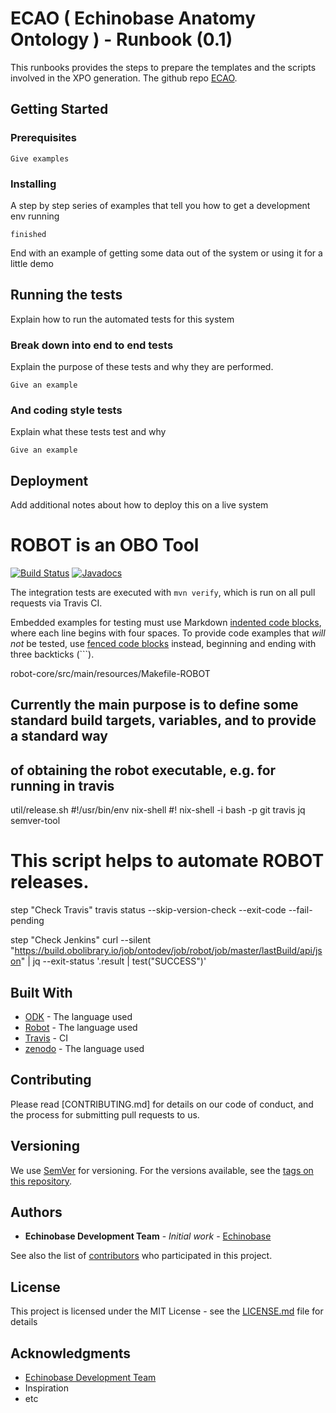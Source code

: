 # ECAO ( Echinobase Anatomy Ontology ) - Runbook (0.1)

This runbooks provides the steps to prepare the templates and the scripts involved in the XPO generation. 
The github repo [ECAO](https://github.com/pellst/echinobase-anatomy-ontology/). 







## Getting Started

### Prerequisites

```
Give examples
```

### Installing

A step by step series of examples that tell you how to get a development env running


```
finished
```

End with an example of getting some data out of the system or using it for a little demo

## Running the tests

Explain how to run the automated tests for this system

### Break down into end to end tests

Explain the purpose of these tests and why they are performed.

```
Give an example
```

### And coding style tests

Explain what these tests test and why

```
Give an example
```

## Deployment

Add additional notes about how to deploy this on a live system


# ROBOT is an OBO Tool

[![Build Status](https://travis-ci.org/ontodev/robot.svg?branch=master)](https://travis-ci.org/ontodev/robot)
[![Javadocs](https://www.javadoc.io/badge/org.obolibrary.robot/robot-core.svg)](https://www.javadoc.io/doc/org.obolibrary.robot/robot-core)


The integration tests are executed with `mvn verify`, which is run on all pull requests via Travis CI.

Embedded examples for testing must use Markdown [indented code blocks](https://github.github.com/gfm/#indented-code-blocks), where each line begins with four spaces. To provide code examples that *will not* be tested, use [fenced code blocks](https://github.github.com/gfm/#fenced-code-blocks) instead, beginning and ending with three backticks (\`\`\`).

robot-core/src/main/resources/Makefile-ROBOT
##   Currently the main purpose is to define some standard build targets, variables, and to provide a standard way
##   of obtaining the robot executable, e.g. for running in travis


util/release.sh
#!/usr/bin/env nix-shell
#! nix-shell -i bash -p git travis jq semver-tool
#
# This script helps to automate ROBOT releases.
step "Check Travis"
travis status --skip-version-check --exit-code --fail-pending

step "Check Jenkins"
curl --silent "https://build.obolibrary.io/job/ontodev/job/robot/job/master/lastBuild/api/json" | jq --exit-status '.result | test("SUCCESS")'





## Built With

* [ODK](https://github.com/INCATools/ontology-development-kit) - The language used
* [Robot](https://github.com/ontodev/robot) - The language used
* [Travis](https://travis-ci.org/ontodev/robot) - CI
* [zenodo](https://github.com/INCATools/ontology-development-kit) - The language used



## Contributing

Please read [CONTRIBUTING.md] for details on our code of conduct, and the process for submitting pull requests to us.

## Versioning

We use [SemVer](http://semver.org/) for versioning. For the versions available, see the [tags on this repository](https://github.com/your/project/tags). 




## Authors

* **Echinobase Development Team** - *Initial work* - [Echinobase](https://Echinobase.org)

See also the list of [contributors](https://github.com/pellst/echinobase-anatomy-ontology/contributors) who participated in this project.

## License

This project is licensed under the MIT License - see the [LICENSE.md](LICENSE.md) file for details

## Acknowledgments

* [Echinobase Development Team](http://www.Echinobase.org)
* Inspiration
* etc

